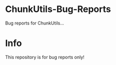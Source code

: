 # ChunkUtils-Bug-Reports
Bug reports for ChunkUtils...
# Info
This repository is for bug reports only!
